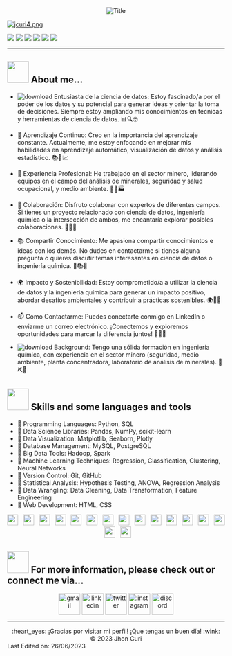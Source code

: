 <div align="center">
  <img src="https://readme-typing-svg.herokuapp.com?font=Architects+Daughter&color=%2338C2FF&size=50&center=true&vCenter=true&height=60&width=600&lines=Heyyy!+Soy+Jhon+Curi+🧪;💻📈+Data+Scientis!!!;Bienvenido+a+mi+perfirl!!" alt="Title"></img>
</div>

[![jcuri4.png](https://i.postimg.cc/Twwyfm5y/jcuri4.png)](https://postimg.cc/SXBQGnrq)

![](https://img.shields.io/github/stars/pandao/editor.md.svg) ![](https://img.shields.io/github/forks/pandao/editor.md.svg) ![](https://img.shields.io/github/tag/pandao/editor.md.svg) ![](https://img.shields.io/github/release/pandao/editor.md.svg) ![](https://img.shields.io/github/issues/pandao/editor.md.svg) ![](https://img.shields.io/bower/v/editor.md.svg)

---

## <img src="https://raw.githubusercontent.com/nixin72/nixin72/master/wave.gif" width="50px" height="50px"></img> About me...

- ![download](https://github.com/jhoncuria/jhoncuria/assets/106255552/5898d070-3c7c-41f7-9abb-c1f638a81961) Entusiasta de la ciencia de datos: Estoy fascinado/a por el poder de los datos y su potencial para generar ideas y orientar la toma de decisiones. Siempre estoy ampliando mis conocimientos en técnicas y herramientas de ciencia de datos. 📊🔍🤓

- 🌱 Aprendizaje Continuo: Creo en la importancia del aprendizaje constante. Actualmente, me estoy enfocando en mejorar mis habilidades en aprendizaje automático, visualización de datos y análisis estadístico. 📚🌱📈

- 💼 Experiencia Profesional: He trabajado en el sector minero, liderando equipos en el campo del análisis de minerales, seguridad y salud ocupacional, y medio ambiente. 💪🔬🏭

- 🤝 Colaboración: Disfruto colaborar con expertos de diferentes campos. Si tienes un proyecto relacionado con ciencia de datos, ingeniería química o la intersección de ambos, me encantaría explorar posibles colaboraciones. 👥💡🚀

- 📚 Compartir Conocimiento: Me apasiona compartir conocimientos e ideas con los demás. No dudes en contactarme si tienes alguna pregunta o quieres discutir temas interesantes en ciencia de datos o ingeniería química. 💬📚💡

- 🌍 Impacto y Sostenibilidad: Estoy comprometido/a a utilizar la ciencia de datos y la ingeniería química para generar un impacto positivo, abordar desafíos ambientales y contribuir a prácticas sostenibles. 🌍🌿💡

- 📫 Cómo Contactarme: Puedes conectarte conmigo en LinkedIn o enviarme un correo electrónico. ¡Conectemos y exploremos oportunidades para marcar la diferencia juntos! 📧🤝🌟

- ![download](https://github.com/jhoncuria/jhoncuria/assets/106255552/e4f9aeb2-f100-4402-b722-fa4fd8a39afb) Background: Tengo una sólida formación en ingeniería química, con experiencia en el sector minero (seguridad, medio ambiente, planta concentradora, laboratorio de análisis de minerales). 🚀⛏️🌿

## <img src="https://media2.giphy.com/media/QssGEmpkyEOhBCb7e1/giphy.gif?cid=ecf05e47a0n3gi1bfqntqmob8g9aid1oyj2wr3ds3mg700bl&rid=giphy.gif" width="50px" height="50px"> Skills and some languages and tools

- 🔹 Programming Languages: Python, SQL
- 🔹 Data Science Libraries: Pandas, NumPy, scikit-learn
- 🔹 Data Visualization: Matplotlib, Seaborn, Plotly
- 🔹 Database Management: MySQL, PostgreSQL
- 🔹 Big Data Tools: Hadoop, Spark
- 🔹 Machine Learning Techniques: Regression, Classification, Clustering, Neural Networks
- 🔹 Version Control: Git, GitHub
- 🔹 Statistical Analysis: Hypothesis Testing, ANOVA, Regression Analysis
- 🔹 Data Wrangling: Data Cleaning, Data Transformation, Feature Engineering
- 🔹 Web Development: HTML, CSS

<p align="center">
  <img src="https://img.shields.io/badge/Python-3776AB?style=for-the-badge&logo=python&logoColor=white" height="25">
  &nbsp;
  <img src="https://img.shields.io/badge/SQL-003B57?style=for-the-badge&logo=sql&logoColor=white" height="25">
  &nbsp;
  <img src="https://img.shields.io/badge/Pandas-150458?style=for-the-badge&logo=pandas&logoColor=white" height="25">
  &nbsp;
  <img src="https://img.shields.io/badge/NumPy-013243?style=for-the-badge&logo=numpy&logoColor=white" height="25">
  &nbsp;
  <img src="https://img.shields.io/badge/scikit--learn-F7931E?style=for-the-badge&logo=scikit-learn&logoColor=white" height="25">
  &nbsp;
  <img src="https://img.shields.io/badge/Matplotlib-3776AB?style=for-the-badge&logo=python&logoColor=white" height="25">
  &nbsp;
  <img src="https://img.shields.io/badge/Seaborn-3776AB?style=for-the-badge&logo=python&logoColor=white" height="25">
  &nbsp;
  <img src="https://img.shields.io/badge/Plotly-3D9970?style=for-the-badge&logo=plotly&logoColor=white" height="25">
  &nbsp;
  <img src="https://img.shields.io/badge/MySQL-4479A1?style=for-the-badge&logo=mysql&logoColor=white" height="25">
  &nbsp;
  <img src="https://img.shields.io/badge/Regression-4285F4?style=for-the-badge&logo=google&logoColor=white" height="25">
  &nbsp;
 <img src="https://img.shields.io/badge/Git-F05032?style=for-the-badge&logo=git&logoColor=white" height="25">
  &nbsp;
  <img src="https://img.shields.io/badge/GitHub-181717?style=for-the-badge&logo=github&logoColor=white" height="25">
  &nbsp;
  <img src="https://img.shields.io/badge/Regression%20Analysis-FFCA28?style=for-the-badge&logo=google&logoColor=white" height="25">
  &nbsp;
  <img src="https://img.shields.io/badge/Data%20Cleaning-34D058?style=for-the-badge&logo=google&logoColor=white" height="25">
  &nbsp;
  <img src="https://img.shields.io/badge/FastAPI-009688?style=for-the-badge&logo=fastapi&logoColor=white" height="25">
  &nbsp;
  <img src="https://img.shields.io/badge/Render-000000?style=for-the-badge&logo=render&logoColor=white" height="25">
</p>

## <img src='https://raw.githubusercontent.com/ShahriarShafin/ShahriarShafin/main/Assets/handshake.gif' width="50px" height="50px"> For more information, please check out or connect me via...

<p align="center">
  <a href="emailto:ejcuri@gmail.com" target="blank"><img align="center"   src="https://sliceoflinux.files.wordpress.com/2009/07/gamil_01_png.png?w=166&h=166" alt="gmail" height="50" width="50" /></a> 
  <a href="linkedin.com/in/edgar-jhon-curi-araujo-a1908159" target="blank"><img align="center" src="https://user-images.githubusercontent.com/88904952/234979284-68c11d7f-1acc-4f0c-ac78-044e1037d7b0.png" alt="linkedin" height="50" width="50" /></a>
  <a href="https://twitter.com/JhonCuri2" target="blank"><img align="center" src="https://user-images.githubusercontent.com/88904952/234980676-61bfb021-ecc8-48f7-88e6-34c1b06c4a58.png" alt="twitter" height="50" width="50" /></a> 
  <a href="https://www.instagram.com/jhoncuria" target="blank"><img align="center" src="https://user-images.githubusercontent.com/88904952/234981169-2dd1e58f-4b7e-468c-8213-034ba62156c3.png" alt="instagram" height="50" width="50" /></a>
  <a href="https://discord.gg/UjwKkJsXsf" target="blank"><img align="center" src="https://user-images.githubusercontent.com/88904952/234982627-019fd336-6248-453c-9b05-97c13fd1d207.png" alt="discord" height="50" width="50" /></a>
</p>

---

<div align="center">
  :heart_eyes: ¡Gracias por visitar mi perfil! ¡Que tengas un buen día! :wink: <br/>
  &copy; 2023 Jhon Curi
</div>
Last Edited on: 26/06/2023






